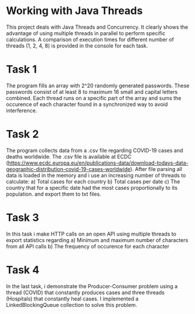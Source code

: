 # Working with Java Threads

This project deals with Java Threads and Concurrency. It clearly shows the advantage of using multiple threads in parallel to perform specific calculations. 
A comparison of execution times for different number of threads (1, 2, 4, 8) is provided in the console for each task.

# Task 1

The program fills an array with 2^20 randomly generated passwords. These passwords consist of at least 8 to maximum 16 small and capital letters combined. Each thread runs on a specific part of the array and sums the occurence of each character found in a synchronized way to avoid interference.

# Task 2

The program collects data from a .csv file regarding COVID-19 cases and deaths worldwide. The .csv file is available at ECDC (https://www.ecdc.europa.eu/en/publications-data/download-todays-data-geographic-distribution-covid-19-cases-worldwide). After file parsing all data is loaded in the memory and i use an increasing number of threads to calculate:
a) Total cases for each country
b) Total cases per date
c) The country that for a specific date had the most cases proportionally to its population.
and export them to txt files.

# Task 3

In this task i make HTTP calls on an open API using multiple threads to export statistics regarding
a) Minimum and maximum number of characters from all API calls
b) The frequency of occurence for each character

# Task 4

In the last task, i demonstrate the Producer-Consumer problem using a thread (COVID) that constantly produces cases and three threads (Hospitals) that constantly heal cases. I implemented a LinkedBlockingQueue collection to solve this problem.
